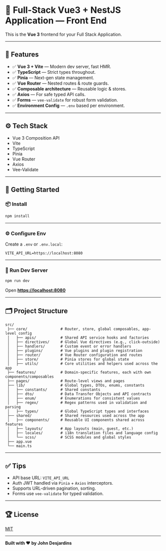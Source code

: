 # 🎨 Full-Stack Vue3 + NestJS Application — Front End

This is the **Vue 3** frontend for your Full Stack Application.

---

## 📌 Features

- ✅ **Vue 3 + Vite** — Modern dev server, fast HMR.
- ✅ **TypeScript** — Strict types throughout.
- ✅ **Pinia** — Next-gen state management.
- ✅ **Vue Router** — Nested routes & route guards.
- ✅ **Composable architecture** — Reusable logic & stores.
- ✅ **Axios** — For safe typed API calls.
- ✅ **Forms** — `vee-validate` for robust form validation.
- ✅ **Environment Config** — `.env` based per environment.

---

## ⚙️ Tech Stack

- Vue 3 Composition API
- Vite
- TypeScript
- Pinia
- Vue Router
- Axios
- Vee-Validate

---

## 🚀 Getting Started

### 📦 Install

```bash
npm install
```

---

### ⚙️ Configure Env

Create a `.env` or `.env.local`:

```env
VITE_API_URL=https://localhost:8080
```

---

### 🏃 Run Dev Server

```bash
npm run dev
```

Open **[https://localhost:8080](https://localhost:8080)**

---

## 🗂️ Project Structure

```plaintext
src/
 ├── core/               # Router, store, global composables, app-level config
 │   ├── apis/           # Shared API service hooks and factories
 │   ├── directives/     # Global Vue directives (e.g., click-outside)
 │   ├── handlers/       # Custom event or error handlers
 │   ├── plugins/        # Vue plugins and plugin registration
 │   ├── router/         # Vue Router configuration and routes
 │   ├── store/          # Pinia stores for global state
 │   ├── utils/          # Core utilities and helpers used across the app
 ├── features/           # Domain-specific features, each with own components/composables
 ├── pages/              # Route-level views and pages
 ├── lib/                # Global types, DTOs, enums, constants
 │   ├── constants/      # Shared constants
 │   ├── dto/            # Data Transfer Objects and API contracts
 │   ├── enum/           # Enumerations for consistent values
 │   ├── regex/          # Regex patterns used in validation and parsing
 │   ├── types/          # Global TypeScript types and interfaces
 ├── shared/             # Shared resources used across the app
 │   ├── components/     # Reusable UI components shared across features
 │   ├── layouts/        # App layouts (main, guest, etc.)
 │   ├── locales/        # i18n translation files and language config
 │   └── scss/           # SCSS modules and global styles
 ├── app.vue
 └── main.ts
```

---

## ✅ Tips

- API base URL: `VITE_API_URL`
- Auth JWT handled via `Pinia` + `Axios` interceptors.
- Supports URL-driven pagination, sorting.
- Forms use `vee-validate` for typed validation.

---

## 🏆 License

[MIT](../LICENSE)

---

**Built with ❤️ by John Desjardins**
